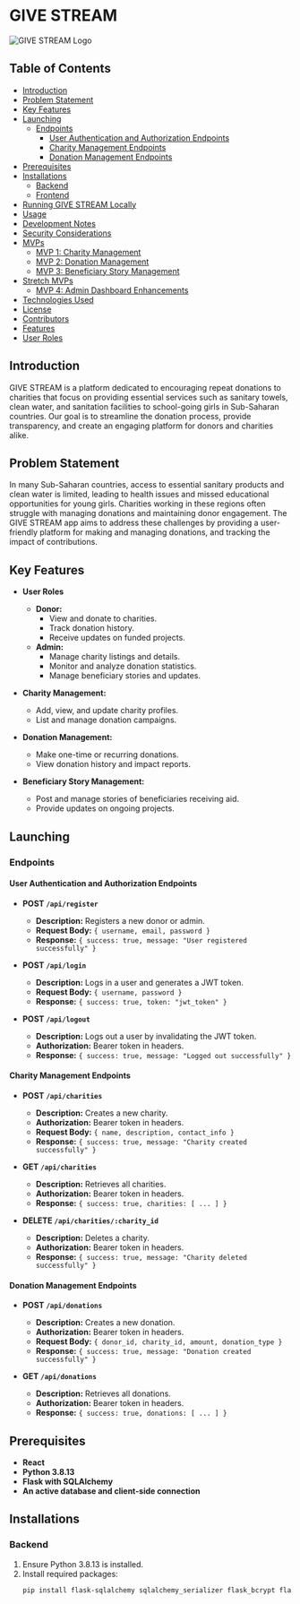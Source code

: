 # GIVE STREAM

![GIVE STREAM Logo](/home/erustus/Documents/give-stream/client/public/GiveStreamLogo.png)

## Table of Contents
- [Introduction](#introduction)
- [Problem Statement](#problem-statement)
- [Key Features](#key-features)
- [Launching](#launching)
  - [Endpoints](#endpoints)
    - [User Authentication and Authorization Endpoints](#user-authentication-and-authorization-endpoints)
    - [Charity Management Endpoints](#charity-management-endpoints)
    - [Donation Management Endpoints](#donation-management-endpoints)
- [Prerequisites](#prerequisites)
- [Installations](#installations)
  - [Backend](#backend)
  - [Frontend](#frontend)
- [Running GIVE STREAM Locally](#running-give-stream-locally)
- [Usage](#usage)
- [Development Notes](#development-notes)
- [Security Considerations](#security-considerations)
- [MVPs](#mvps)
  - [MVP 1: Charity Management](#mvp-1-charity-management)
  - [MVP 2: Donation Management](#mvp-2-donation-management)
  - [MVP 3: Beneficiary Story Management](#mvp-3-beneficiary-story-management)
- [Stretch MVPs](#stretch-mvps)
  - [MVP 4: Admin Dashboard Enhancements](#mvp-4-admin-dashboard-enhancements)
- [Technologies Used](#technologies-used)
- [License](#license)
- [Contributors](#contributors)
- [Features](#features)
- [User Roles](#user-roles)


## Introduction

GIVE STREAM is a platform dedicated to encouraging repeat donations to charities that focus on providing essential services such as sanitary towels, clean water, and sanitation facilities to school-going girls in Sub-Saharan countries. Our goal is to streamline the donation process, provide transparency, and create an engaging platform for donors and charities alike.

## Problem Statement

In many Sub-Saharan countries, access to essential sanitary products and clean water is limited, leading to health issues and missed educational opportunities for young girls. Charities working in these regions often struggle with managing donations and maintaining donor engagement. The GIVE STREAM app aims to address these challenges by providing a user-friendly platform for making and managing donations, and tracking the impact of contributions.

## Key Features

- **User Roles**
  - **Donor:**
    - View and donate to charities.
    - Track donation history.
    - Receive updates on funded projects.
  - **Admin:**
    - Manage charity listings and details.
    - Monitor and analyze donation statistics.
    - Manage beneficiary stories and updates.

- **Charity Management:**
  - Add, view, and update charity profiles.
  - List and manage donation campaigns.

- **Donation Management:**
  - Make one-time or recurring donations.
  - View donation history and impact reports.

- **Beneficiary Story Management:**
  - Post and manage stories of beneficiaries receiving aid.
  - Provide updates on ongoing projects.


## Launching

### Endpoints

#### User Authentication and Authorization Endpoints

- **POST `/api/register`**
  - **Description:** Registers a new donor or admin.
  - **Request Body:** `{ username, email, password }`
  - **Response:** `{ success: true, message: "User registered successfully" }`

- **POST `/api/login`**
  - **Description:** Logs in a user and generates a JWT token.
  - **Request Body:** `{ username, password }`
  - **Response:** `{ success: true, token: "jwt_token" }`

- **POST `/api/logout`**
  - **Description:** Logs out a user by invalidating the JWT token.
  - **Authorization:** Bearer token in headers.
  - **Response:** `{ success: true, message: "Logged out successfully" }`

#### Charity Management Endpoints

- **POST `/api/charities`**
  - **Description:** Creates a new charity.
  - **Authorization:** Bearer token in headers.
  - **Request Body:** `{ name, description, contact_info }`
  - **Response:** `{ success: true, message: "Charity created successfully" }`

- **GET `/api/charities`**
  - **Description:** Retrieves all charities.
  - **Authorization:** Bearer token in headers.
  - **Response:** `{ success: true, charities: [ ... ] }`

- **DELETE `/api/charities/:charity_id`**
  - **Description:** Deletes a charity.
  - **Authorization:** Bearer token in headers.
  - **Response:** `{ success: true, message: "Charity deleted successfully" }`

#### Donation Management Endpoints

- **POST `/api/donations`**
  - **Description:** Creates a new donation.
  - **Authorization:** Bearer token in headers.
  - **Request Body:** `{ donor_id, charity_id, amount, donation_type }`
  - **Response:** `{ success: true, message: "Donation created successfully" }`

- **GET `/api/donations`**
  - **Description:** Retrieves all donations.
  - **Authorization:** Bearer token in headers.
  - **Response:** `{ success: true, donations: [ ... ] }`


## Prerequisites

- **React**
- **Python 3.8.13**
- **Flask with SQLAlchemy**
- **An active database and client-side connection**

## Installations

### Backend

1. Ensure Python 3.8.13 is installed.
2. Install required packages:
   ```sh
   pip install flask-sqlalchemy sqlalchemy_serializer flask_bcrypt flask_jwt_extended faker

